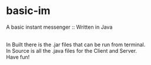 # basic-im
A basic instant messenger :: Written in Java<br><br>

In Built there is the .jar files that can be run from terminal.<br>
In Source is all the .java files for the Client and Server.<br>
Have fun!
